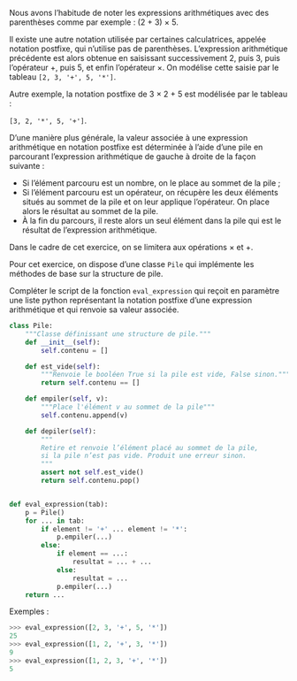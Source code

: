 Nous avons l’habitude de noter les expressions arithmétiques avec des parenthèses comme
par exemple : (2 + 3) × 5. 

Il existe une autre notation utilisée par certaines calculatrices, appelée notation postfixe, qui n’utilise pas de parenthèses. L’expression arithmétique précédente est alors obtenue en
saisissant successivement 2, puis 3, puis l’opérateur +, puis 5, et enfin l’opérateur ×. On
modélise cette saisie par le tableau `[2, 3, '+', 5, '*']`. 

Autre exemple, la notation postfixe de 3 × 2 + 5 est modélisée par le tableau : 

`[3, 2, '*', 5, '+']`. 


D’une manière plus générale, la valeur associée à une expression arithmétique en notation
postfixe est déterminée à l’aide d’une pile en parcourant l’expression arithmétique de gauche
à droite de la façon suivante :

- Si l’élément parcouru est un nombre, on le place au sommet de la pile ;
- Si l’élément parcouru est un opérateur, on récupère les deux éléments situés au
sommet de la pile et on leur applique l’opérateur. On place alors le résultat au sommet
de la pile.
- À la fin du parcours, il reste alors un seul élément dans la pile qui est le résultat de
l’expression arithmétique.


Dans le cadre de cet exercice, on se limitera aux opérations × et +.


Pour cet exercice, on dispose d’une classe `Pile` qui implémente les méthodes de base sur la
structure de pile.

Compléter le script de la fonction `eval_expression` qui reçoit en paramètre une liste python
représentant la notation postfixe d’une expression arithmétique et qui renvoie sa valeur
associée.

```python linenums='1'
class Pile:
    """Classe définissant une structure de pile."""
    def __init__(self):
        self.contenu = []

    def est_vide(self):
        """Renvoie le booléen True si la pile est vide, False sinon."""
        return self.contenu == []

    def empiler(self, v):
        """Place l'élément v au sommet de la pile"""
        self.contenu.append(v)

    def depiler(self):
        """
        Retire et renvoie l’élément placé au sommet de la pile,
        si la pile n’est pas vide. Produit une erreur sinon.
        """
        assert not self.est_vide()
        return self.contenu.pop()


def eval_expression(tab):
    p = Pile()
    for ... in tab:
        if element != '+' ... element != '*':
            p.empiler(...)
        else:
            if element == ...:
                resultat = ... + ...
            else:
                resultat = ...
            p.empiler(...)
    return ...


```

Exemples :

```python
>>> eval_expression([2, 3, '+', 5, '*'])
25
>>> eval_expression([1, 2, '+', 3, '*'])
9
>>> eval_expression([1, 2, 3, '+', '*'])
5
```